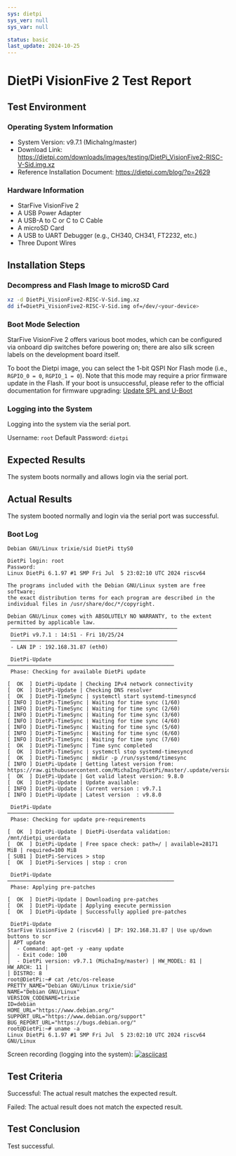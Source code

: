 ```yaml
---
sys: dietpi
sys_ver: null
sys_var: null

status: basic
last_update: 2024-10-25
---
```


# DietPi VisionFive 2 Test Report

## Test Environment

### Operating System Information

- System Version: v9.7.1 (MichaIng/master)
- Download Link: https://dietpi.com/downloads/images/testing/DietPi_VisionFive2-RISC-V-Sid.img.xz
- Reference Installation Document: https://dietpi.com/blog/?p=2629

### Hardware Information

- StarFive VisionFive 2
- A USB Power Adapter
- A USB-A to C or C to C Cable
- A microSD Card
- A USB to UART Debugger (e.g., CH340, CH341, FT2232, etc.)
- Three Dupont Wires

## Installation Steps

### Decompress and Flash Image to microSD Card


```bash
xz -d DietPi_VisionFive2-RISC-V-Sid.img.xz
dd if=DietPi_VisionFive2-RISC-V-Sid.img of=/dev/<your-device> 
```

### Boot Mode Selection

StarFive VisionFive 2 offers various boot modes, which can be configured via onboard dip switches before powering on; there are also silk screen labels on the development board itself.

To boot the Dietpi image, you can select the 1-bit QSPI Nor Flash mode (i.e., `RGPIO_0 = 0`, `RGPIO_1 = 0`). Note that this mode may require a prior firmware update in the Flash. If your boot is unsuccessful, please refer to the official documentation for firmware upgrading: [Update SPL and U-Boot](https://doc.rvspace.org/VisionFive2/Quick_Start_Guide/VisionFive2_QSG/spl_u_boot_0.html)

### Logging into the System

Logging into the system via the serial port.

Username: `root`
Default Password: `dietpi`

## Expected Results

The system boots normally and allows login via the serial port.

## Actual Results

The system booted normally and login via the serial port was successful.

### Boot Log

```log
Debian GNU/Linux trixie/sid DietPi ttyS0

DietPi login: root
Password: 
Linux DietPi 6.1.97 #1 SMP Fri Jul  5 23:02:10 UTC 2024 riscv64

The programs included with the Debian GNU/Linux system are free software;
the exact distribution terms for each program are described in the
individual files in /usr/share/doc/*/copyright.

Debian GNU/Linux comes with ABSOLUTELY NO WARRANTY, to the extent
permitted by applicable law.
 ─────────────────────────────────────────────────────
 DietPi v9.7.1 : 14:51 - Fri 10/25/24
 ─────────────────────────────────────────────────────
 - LAN IP : 192.168.31.87 (eth0)

 DietPi-Update
─────────────────────────────────────────────────────
 Phase: Checking for available DietPi update

[  OK  ] DietPi-Update | Checking IPv4 network connectivity
[  OK  ] DietPi-Update | Checking DNS resolver
[  OK  ] DietPi-TimeSync | systemctl start systemd-timesyncd
[ INFO ] DietPi-TimeSync | Waiting for time sync (1/60)
[ INFO ] DietPi-TimeSync | Waiting for time sync (2/60)
[ INFO ] DietPi-TimeSync | Waiting for time sync (3/60)
[ INFO ] DietPi-TimeSync | Waiting for time sync (4/60)
[ INFO ] DietPi-TimeSync | Waiting for time sync (5/60)
[ INFO ] DietPi-TimeSync | Waiting for time sync (6/60)
[ INFO ] DietPi-TimeSync | Waiting for time sync (7/60)
[  OK  ] DietPi-TimeSync | Time sync completed
[  OK  ] DietPi-TimeSync | systemctl stop systemd-timesyncd
[  OK  ] DietPi-TimeSync | mkdir -p /run/systemd/timesync
[ INFO ] DietPi-Update | Getting latest version from: https://raw.githubusercontent.com/MichaIng/DietPi/master/.update/version
[  OK  ] DietPi-Update | Got valid latest version: 9.8.0
[  OK  ] DietPi-Update | Update available:
[ INFO ] DietPi-Update | Current version : v9.7.1
[ INFO ] DietPi-Update | Latest version  : v9.8.0

 DietPi-Update
─────────────────────────────────────────────────────
 Phase: Checking for update pre-requirements

[  OK  ] DietPi-Update | DietPi-Userdata validation: /mnt/dietpi_userdata
[  OK  ] DietPi-Update | Free space check: path=/ | available=28171 MiB | required=100 MiB
[ SUB1 ] DietPi-Services > stop 
[  OK  ] DietPi-Services | stop : cron

 DietPi-Update
─────────────────────────────────────────────────────
 Phase: Applying pre-patches

[  OK  ] DietPi-Update | Downloading pre-patches
[  OK  ] DietPi-Update | Applying execute permission
[  OK  ] DietPi-Update | Successfully applied pre-patches

 DietPi-Update
StarFive VisionFive 2 (riscv64) | IP: 192.168.31.87 | Use up/down buttons to scr
│ APT update
│  - Command: apt-get -y -eany update
│  - Exit code: 100
│  - DietPi version: v9.7.1 (MichaIng/master) | HW_MODEL: 81 | HW_ARCH: 11 |
│ DISTRO: 8
root@DietPi:~# cat /etc/os-release 
PRETTY_NAME="Debian GNU/Linux trixie/sid"
NAME="Debian GNU/Linux"
VERSION_CODENAME=trixie
ID=debian
HOME_URL="https://www.debian.org/"
SUPPORT_URL="https://www.debian.org/support"
BUG_REPORT_URL="https://bugs.debian.org/"
root@DietPi:~# uname -a 
Linux DietPi 6.1.97 #1 SMP Fri Jul  5 23:02:10 UTC 2024 riscv64 GNU/Linux
```

Screen recording (logging into the system):
[![asciicast](https://asciinema.org/a/IMU31fDOjU2FgiYnFjriTaycE.svg)](https://asciinema.org/a/IMU31fDOjU2FgiYnFjriTaycE)

## Test Criteria

Successful: The actual result matches the expected result.

Failed: The actual result does not match the expected result.

## Test Conclusion

Test successful.
